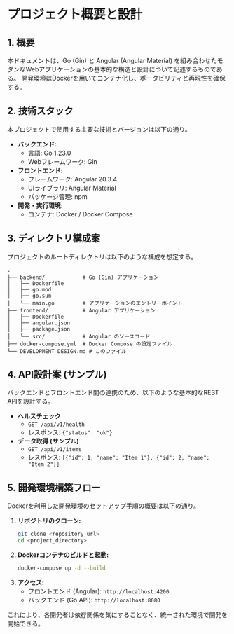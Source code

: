 # プロジェクト概要と設計

## 1. 概要

本ドキュメントは、Go (Gin) と Angular (Angular Material) を組み合わせたモダンなWebアプリケーションの基本的な構造と設計について記述するものである。
開発環境はDockerを用いてコンテナ化し、ポータビリティと再現性を確保する。

## 2. 技術スタック

本プロジェクトで使用する主要な技術とバージョンは以下の通り。

- **バックエンド:**
  - 言語: Go 1.23.0
  - Webフレームワーク: Gin
- **フロントエンド:**
  - フレームワーク: Angular 20.3.4
  - UIライブラリ: Angular Material
  - パッケージ管理: npm
- **開発・実行環境:**
  - コンテナ: Docker / Docker Compose

## 3. ディレクトリ構成案

プロジェクトのルートディレクトリは以下のような構成を想定する。

```
.
├── backend/            # Go (Gin) アプリケーション
│   ├── Dockerfile
│   ├── go.mod
│   ├── go.sum
│   └── main.go         # アプリケーションのエントリーポイント
├── frontend/           # Angular アプリケーション
│   ├── Dockerfile
│   ├── angular.json
│   ├── package.json
│   └── src/            # Angular のソースコード
├── docker-compose.yml  # Docker Compose の設定ファイル
└── DEVELOPMENT_DESIGN.md # このファイル
```

## 4. API設計案 (サンプル)

バックエンドとフロントエンド間の連携のため、以下のような基本的なREST APIを設計する。

- **ヘルスチェック**
  - `GET /api/v1/health`
  - レスポンス: `{"status": "ok"}`
- **データ取得 (サンプル)**
  - `GET /api/v1/items`
  - レスポンス: `[{"id": 1, "name": "Item 1"}, {"id": 2, "name": "Item 2"}]`

## 5. 開発環境構築フロー

Dockerを利用した開発環境のセットアップ手順の概要は以下の通り。

1.  **リポジトリのクローン:**
    ```bash
    git clone <repository_url>
    cd <project_directory>
    ```
2.  **Dockerコンテナのビルドと起動:**
    ```bash
    docker-compose up -d --build
    ```
3.  **アクセス:**
    - フロントエンド (Angular): `http://localhost:4200`
    - バックエンド (Go API): `http://localhost:8080`

これにより、各開発者は依存関係を気にすることなく、統一された環境で開発を開始できる。
